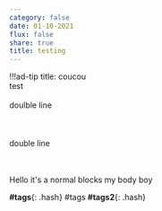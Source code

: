 ```yaml
---
category: false
date: 01-10-2021
flux: false
share: true
title: testing
---
```


!!!ad-tip
title: coucou  
test  
$~$  
doulble line   
$~$  
$~$  
$~$  
double line  
$~$  
$~$  
    
Hello it's a normal blocks my body boy  
  
**#tags**{: .hash} #tags **#tags2**{: .hash}